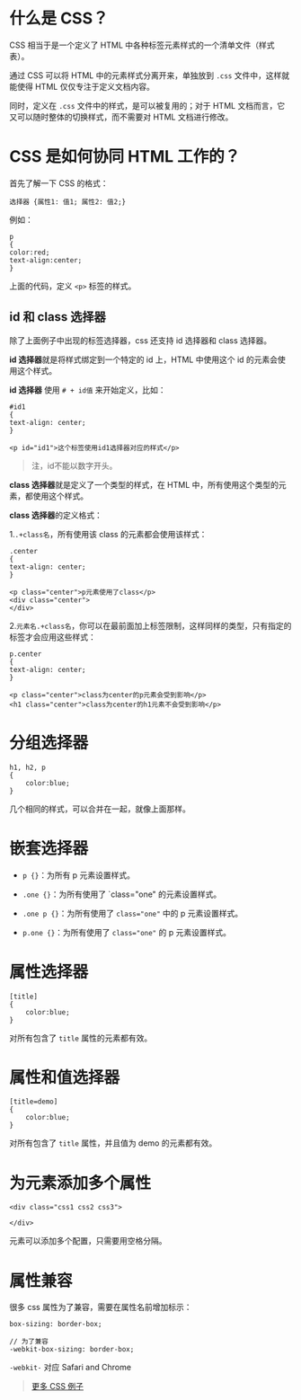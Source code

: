 
# 什么是 CSS？


CSS 相当于是一个定义了 HTML 中各种标签元素样式的一个清单文件（样式表）。

通过 CSS 可以将 HTML 中的元素样式分离开来，单独放到 `.css` 文件中，这样就能使得 HTML 仅仅专注于定义文档内容。

同时，定义在 `.css` 文件中的样式，是可以被复用的；对于 HTML 文档而言，它又可以随时整体的切换样式，而不需要对 HTML 文档进行修改。

# CSS 是如何协同 HTML 工作的？

首先了解一下 CSS 的格式：

```
选择器 {属性1: 值1; 属性2: 值2;}
```

例如：

```
p
{
color:red;
text-align:center;
}
```

上面的代码，定义 `<p>` 标签的样式。


## id 和 class 选择器

除了上面例子中出现的标签选择器，css 还支持 id 选择器和 class 选择器。

**id 选择器**就是将样式绑定到一个特定的 id 上，HTML 中使用这个 id 的元素会使用这个样式。

**id 选择器** 使用 `# + id值` 来开始定义，比如：

```
#id1
{
text-align: center;
}

<p id="id1">这个标签使用id1选择器对应的样式</p>
```

> 注，id不能以数字开头。

**class 选择器**就是定义了一个类型的样式，在 HTML 中，所有使用这个类型的元素，都使用这个样式。

**class 选择器**的定义格式：

1.`.+class名`，所有使用该 class 的元素都会使用该样式：

```
.center
{
text-align: center;
}

<p class="center">p元素使用了class</p>
<div class="center">
</div>
```

2.`元素名.+class名`，你可以在最前面加上标签限制，这样同样的类型，只有指定的标签才会应用这些样式：

```
p.center
{
text-align: center;
}

<p class="center">class为center的p元素会受到影响</p>
<h1 class="center">class为center的h1元素不会受到影响</p>
```
# 分组选择器

```
h1, h2, p
{
    color:blue;
}
```

几个相同的样式，可以合并在一起，就像上面那样。

# 嵌套选择器

- `p {}`：为所有 p 元素设置样式。

- `.one {}`：为所有使用了 `class="one" 的元素设置样式。

- `.one p {}`：为所有使用了 `class="one"` 中的 p 元素设置样式。

- `p.one {}`：为所有使用了 `class="one"` 的 p 元素设置样式。

# 属性选择器

```
[title]
{
    color:blue;
}
```

对所有包含了 `title` 属性的元素都有效。

# 属性和值选择器

```
[title=demo]
{
    color:blue;
}
```

对所有包含了 `title` 属性，并且值为 demo 的元素都有效。


# 为元素添加多个属性

```
<div class="css1 css2 css3">

</div>
```

元素可以添加多个配置，只需要用空格分隔。

# 属性兼容

很多 css 属性为了兼容，需要在属性名前增加标示：

```
box-sizing: border-box;

// 为了兼容
-webkit-box-sizing: border-box;
```

`-webkit-` 对应 Safari and Chrome


> [更多 CSS 例子](https://www.runoob.com/css/css-examples.html)



